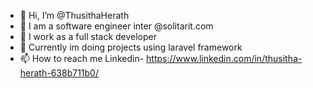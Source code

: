 - 👋 Hi, I’m @ThusithaHerath
- 👀 I am a software engineer inter @solitarit.com
- 🌱 I work as a full stack  developer
- 💞️ Currently im doing projects using laravel framework
- 📫 How to reach me Linkedin- https://www.linkedin.com/in/thusitha-herath-638b711b0/ 


